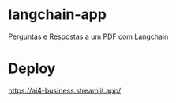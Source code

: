 # langchain-app
Perguntas e Respostas a um PDF com Langchain
# Deploy
https://ai4-business.streamlit.app/
